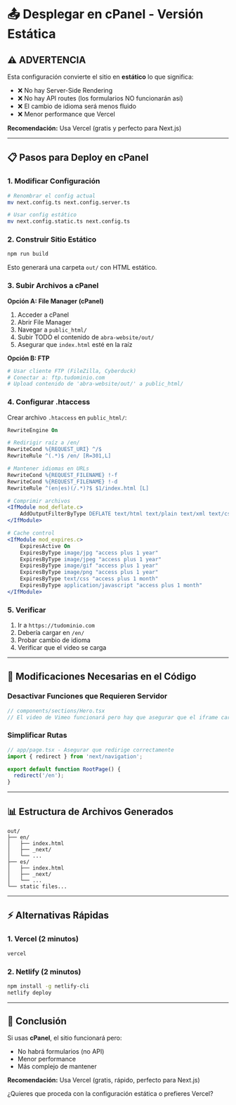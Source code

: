 # 📤 Desplegar en cPanel - Versión Estática

## ⚠️ ADVERTENCIA

Esta configuración convierte el sitio en **estático** lo que significa:
- ❌ No hay Server-Side Rendering
- ❌ No hay API routes (los formularios NO funcionarán así)
- ❌ El cambio de idioma será menos fluido
- ❌ Menor performance que Vercel

**Recomendación:** Usa Vercel (gratis y perfecto para Next.js)

---

## 📋 Pasos para Deploy en cPanel

### 1. Modificar Configuración

```bash
# Renombrar el config actual
mv next.config.ts next.config.server.ts

# Usar config estático
mv next.config.static.ts next.config.ts
```

### 2. Construir Sitio Estático

```bash
npm run build
```

Esto generará una carpeta `out/` con HTML estático.

### 3. Subir Archivos a cPanel

**Opción A: File Manager (cPanel)**
1. Acceder a cPanel
2. Abrir File Manager
3. Navegar a `public_html/`
4. Subir TODO el contenido de `abra-website/out/`
5. Asegurar que `index.html` esté en la raíz

**Opción B: FTP**
```bash
# Usar cliente FTP (FileZilla, Cyberduck)
# Conectar a: ftp.tudominio.com
# Upload contenido de 'abra-website/out/' a public_html/
```

### 4. Configurar .htaccess

Crear archivo `.htaccess` en `public_html/`:

```apache
RewriteEngine On

# Redirigir raíz a /en/
RewriteCond %{REQUEST_URI} ^/$
RewriteRule ^(.*)$ /en/ [R=301,L]

# Mantener idiomas en URLs
RewriteCond %{REQUEST_FILENAME} !-f
RewriteCond %{REQUEST_FILENAME} !-d
RewriteRule ^(en|es)(/.*)?$ $1/index.html [L]

# Comprimir archivos
<IfModule mod_deflate.c>
    AddOutputFilterByType DEFLATE text/html text/plain text/xml text/css text/javascript application/javascript
</IfModule>

# Cache control
<IfModule mod_expires.c>
    ExpiresActive On
    ExpiresByType image/jpg "access plus 1 year"
    ExpiresByType image/jpeg "access plus 1 year"
    ExpiresByType image/gif "access plus 1 year"
    ExpiresByType image/png "access plus 1 year"
    ExpiresByType text/css "access plus 1 month"
    ExpiresByType application/javascript "access plus 1 month"
</IfModule>
```

### 5. Verificar

1. Ir a `https://tudominio.com`
2. Debería cargar en `/en/`
3. Probar cambio de idioma
4. Verificar que el video se carga

---

## 🔧 Modificaciones Necesarias en el Código

### Desactivar Funciones que Requieren Servidor

```typescript
// components/sections/Hero.tsx
// El video de Vimeo funcionará pero hay que asegurar que el iframe cargue
```

### Simplificar Rutas

```typescript
// app/page.tsx - Asegurar que redirige correctamente
import { redirect } from 'next/navigation';

export default function RootPage() {
  redirect('/en');
}
```

---

## 📊 Estructura de Archivos Generados

```
out/
├── en/
│   ├── index.html
│   ├── _next/
│   └── ...
├── es/
│   ├── index.html
│   ├── _next/
│   └── ...
└── static files...
```

---

## ⚡ Alternativas Rápidas

### 1. Vercel (2 minutos)
```bash
vercel
```

### 2. Netlify (2 minutos)
```bash
npm install -g netlify-cli
netlify deploy
```

---

## 🎯 Conclusión

Si usas **cPanel**, el sitio funcionará pero:
- No habrá formularios (no API)
- Menor performance
- Más complejo de mantener

**Recomendación:** Usa Vercel (gratis, rápido, perfecto para Next.js)

¿Quieres que proceda con la configuración estática o prefieres Vercel?

